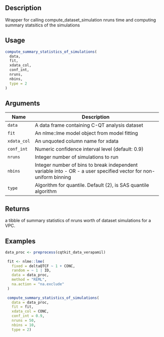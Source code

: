## Description

Wrapper for calling compute_dataset_simulation nruns time and computing summary statsitics of the simulations

## Usage

```r
compute_summary_statistics_of_simulations(
  data,
  fit,
  xdata_col,
  conf_int,
  nruns,
  nbins,
  type = 2
)
```

## Arguments

| Name | Description |
|------|-------------|
| `data` | A data frame containing C-QT analysis dataset |
| `fit` | An nlme::lme model object from model fitting |
| `xdata_col` | An unquoted column name for xdata |
| `conf_int` | Numeric confidence interval level (default: 0.9) |
| `nruns` | Integer number of simulations to run |
| `nbins` | Integer number of bins to break independent variable into - OR - a user specified vector for non-uniform binning |
| `type` | Algorithm for quantile. Default (2), is SAS quantile algorithm |

## Returns

a tibble of summary statistics of nruns worth of dataset simulations for a VPC.

## Examples

```r
data_proc <- preprocess(cqtkit_data_verapamil)
 
 fit <- nlme::lme(
   fixed = deltaQTCF ~ 1 + CONC,
   random = ~ 1 | ID,
   data = data_proc,
   method = "REML",
   na.action = "na.exclude"
 )
 
 compute_summary_statistics_of_simulations(
   data = data_proc,
   fit = fit,
   xdata_col = CONC,
   conf_int = 0.9,
   nruns = 50,
   nbins = 10,
   type = 2)
```


